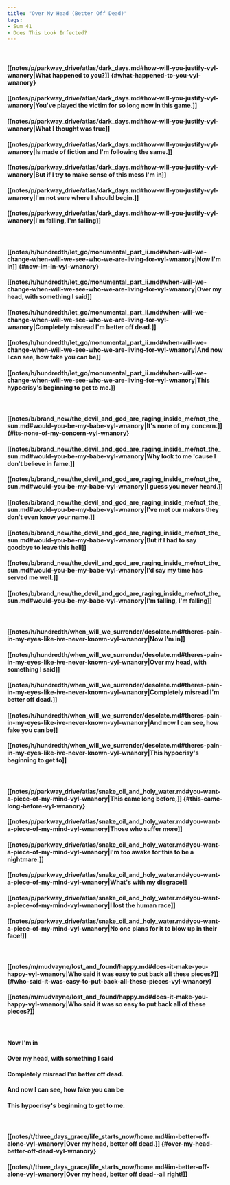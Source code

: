 ```yaml
---
title: "Over My Head (Better Off Dead)"
tags:
- Sum 41
- Does This Look Infected?
---
```

&nbsp;
#### [[notes/p/parkway_drive/atlas/dark_days.md#how-will-you-justify-vyl-wnanory|What happened to you?]] {#what-happened-to-you-vyl-wnanory}
#### [[notes/p/parkway_drive/atlas/dark_days.md#how-will-you-justify-vyl-wnanory|You've played the victim for so long now in this game.]]
#### [[notes/p/parkway_drive/atlas/dark_days.md#how-will-you-justify-vyl-wnanory|What I thought was true]]
#### [[notes/p/parkway_drive/atlas/dark_days.md#how-will-you-justify-vyl-wnanory|Is made of fiction and I'm following the same.]]
#### [[notes/p/parkway_drive/atlas/dark_days.md#how-will-you-justify-vyl-wnanory|But if I try to make sense of this mess I'm in]]
#### [[notes/p/parkway_drive/atlas/dark_days.md#how-will-you-justify-vyl-wnanory|I'm not sure where I should begin.]]
#### [[notes/p/parkway_drive/atlas/dark_days.md#how-will-you-justify-vyl-wnanory|I'm falling, I'm falling]]
&nbsp;
#### [[notes/h/hundredth/let_go/monumental_part_ii.md#when-will-we-change-when-will-we-see-who-we-are-living-for-vyl-wnanory|Now I'm in]] {#now-im-in-vyl-wnanory}
#### [[notes/h/hundredth/let_go/monumental_part_ii.md#when-will-we-change-when-will-we-see-who-we-are-living-for-vyl-wnanory|Over my head, with something I said]]
#### [[notes/h/hundredth/let_go/monumental_part_ii.md#when-will-we-change-when-will-we-see-who-we-are-living-for-vyl-wnanory|Completely misread I'm better off dead.]]
#### [[notes/h/hundredth/let_go/monumental_part_ii.md#when-will-we-change-when-will-we-see-who-we-are-living-for-vyl-wnanory|And now I can see, how fake you can be]]
#### [[notes/h/hundredth/let_go/monumental_part_ii.md#when-will-we-change-when-will-we-see-who-we-are-living-for-vyl-wnanory|This hypocrisy's beginning to get to me.]]
&nbsp;
#### [[notes/b/brand_new/the_devil_and_god_are_raging_inside_me/not_the_sun.md#would-you-be-my-babe-vyl-wnanory|It's none of my concern.]] {#its-none-of-my-concern-vyl-wnanory}
#### [[notes/b/brand_new/the_devil_and_god_are_raging_inside_me/not_the_sun.md#would-you-be-my-babe-vyl-wnanory|Why look to me 'cause I don't believe in fame.]]
#### [[notes/b/brand_new/the_devil_and_god_are_raging_inside_me/not_the_sun.md#would-you-be-my-babe-vyl-wnanory|I guess you never heard.]]
#### [[notes/b/brand_new/the_devil_and_god_are_raging_inside_me/not_the_sun.md#would-you-be-my-babe-vyl-wnanory|I've met our makers they don't even know your name.]]
#### [[notes/b/brand_new/the_devil_and_god_are_raging_inside_me/not_the_sun.md#would-you-be-my-babe-vyl-wnanory|But if I had to say goodbye to leave this hell]]
#### [[notes/b/brand_new/the_devil_and_god_are_raging_inside_me/not_the_sun.md#would-you-be-my-babe-vyl-wnanory|I'd say my time has served me well.]]
#### [[notes/b/brand_new/the_devil_and_god_are_raging_inside_me/not_the_sun.md#would-you-be-my-babe-vyl-wnanory|I'm falling, I'm falling]]
&nbsp;
#### [[notes/h/hundredth/when_will_we_surrender/desolate.md#theres-pain-in-my-eyes-like-ive-never-known-vyl-wnanory|Now I'm in]]
#### [[notes/h/hundredth/when_will_we_surrender/desolate.md#theres-pain-in-my-eyes-like-ive-never-known-vyl-wnanory|Over my head, with something I said]]
#### [[notes/h/hundredth/when_will_we_surrender/desolate.md#theres-pain-in-my-eyes-like-ive-never-known-vyl-wnanory|Completely misread I'm better off dead.]]
#### [[notes/h/hundredth/when_will_we_surrender/desolate.md#theres-pain-in-my-eyes-like-ive-never-known-vyl-wnanory|And now I can see, how fake you can be]]
#### [[notes/h/hundredth/when_will_we_surrender/desolate.md#theres-pain-in-my-eyes-like-ive-never-known-vyl-wnanory|This hypocrisy's beginning to get to]]
&nbsp;
#### [[notes/p/parkway_drive/atlas/snake_oil_and_holy_water.md#you-want-a-piece-of-my-mind-vyl-wnanory|This came long before,]] {#this-came-long-before-vyl-wnanory}
#### [[notes/p/parkway_drive/atlas/snake_oil_and_holy_water.md#you-want-a-piece-of-my-mind-vyl-wnanory|Those who suffer more]]
#### [[notes/p/parkway_drive/atlas/snake_oil_and_holy_water.md#you-want-a-piece-of-my-mind-vyl-wnanory|I'm too awake for this to be a nightmare.]]
#### [[notes/p/parkway_drive/atlas/snake_oil_and_holy_water.md#you-want-a-piece-of-my-mind-vyl-wnanory|What's with my disgrace]]
#### [[notes/p/parkway_drive/atlas/snake_oil_and_holy_water.md#you-want-a-piece-of-my-mind-vyl-wnanory|I lost the human race]]
#### [[notes/p/parkway_drive/atlas/snake_oil_and_holy_water.md#you-want-a-piece-of-my-mind-vyl-wnanory|No one plans for it to blow up in their face!]]
&nbsp;
#### [[notes/m/mudvayne/lost_and_found/happy.md#does-it-make-you-happy-vyl-wnanory|Who said it was easy to put back all these pieces?]] {#who-said-it-was-easy-to-put-back-all-these-pieces-vyl-wnanory}
#### [[notes/m/mudvayne/lost_and_found/happy.md#does-it-make-you-happy-vyl-wnanory|Who said it was so easy to put back all of these pieces?]]
&nbsp;
#### Now I'm in
#### Over my head, with something I said
#### Completely misread I'm better off dead.
#### And now I can see, how fake you can be
#### This hypocrisy's beginning to get to me.
&nbsp;
#### [[notes/t/three_days_grace/life_starts_now/home.md#im-better-off-alone-vyl-wnanory|Over my head, better off dead.]] {#over-my-head-better-off-dead-vyl-wnanory}
#### [[notes/t/three_days_grace/life_starts_now/home.md#im-better-off-alone-vyl-wnanory|Over my head, better off dead--all right!]]

